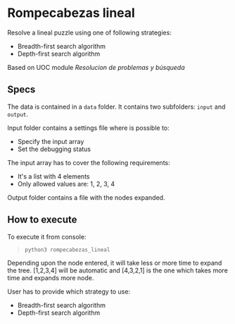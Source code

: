 # Rompecabezas lineal

Resolve a lineal puzzle using one of following strategies:

- Breadth-first search algorithm
- Depth-first search algorithm

Based on UOC module _Resolucion de problemas y búsqueda_

## Specs

The data is contained in a `data` folder. It contains two subfolders: `input` and `output`.


Input folder contains a settings file where is possible to:

* Specify the input array
* Set the debugging status

The input array has to cover the following requirements:

* It's a list with 4 elements
* Only allowed values are: 1, 2, 3, 4

Output folder contains a file with the nodes expanded.

## How to execute

To execute it from console:

> ``` python3 rompecabezas_lineal ```

Depending upon the node entered, it will take less or more time to expand the tree. [1,2,3,4] will be automatic and [4,3,2,1] is the one which takes more time and expands more node.

User has to provide which strategy to use:

- Breadth-first search algorithm
- Depth-first search algorithm